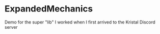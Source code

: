 # ExpandedMechanics
Demo for the super "lib" I worked when I first arrived to the Kristal Discord server
